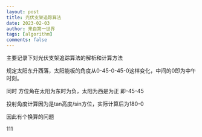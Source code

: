 ```yaml
---
layout: post
title: 光伏支架追踪算法
date: 2023-02-03
author: 来自第一世界
tags: [algorithm]
comments: false
---
```

主要记录下对光伏支架追踪算法的解析和计算方法

规定太阳东升西落，太阳能板的角度从0-45-0-45-0这样变化，中间的0即为中午时刻。

同时 方位角在太阳为东时为负，太阳为西是为正 即-45-45

投射角度计算因为是tan高度/sin方位，实际计算后为180-0

因此有个换算的问题

111
